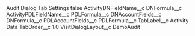 <?xml version="1.0" encoding="UTF-8"?>
<CustomMetadata xmlns="http://soap.sforce.com/2006/04/metadata" xmlns:xsi="http://www.w3.org/2001/XMLSchema-instance" xmlns:xsd="http://www.w3.org/2001/XMLSchema">
    <label>Audit Dialog Tab Settings</label>
    <protected>false</protected>
    <values>
        <field>ActivityDNFieldName__c</field>
        <value xsi:type="xsd:string">DNFormula__c</value>
    </values>
    <values>
        <field>ActivityPDLFieldName__c</field>
        <value xsi:type="xsd:string">PDLFormula__c</value>
    </values>
    <values>
        <field>DNAccountFields__c</field>
        <value xsi:type="xsd:string">DNFormula__c</value>
    </values>
    <values>
        <field>PDLAccountFields__c</field>
        <value xsi:type="xsd:string">PDLFormula__c</value>
    </values>
    <values>
        <field>TabLabel__c</field>
        <value xsi:type="xsd:string">Activity Data</value>
    </values>
    <values>
        <field>TabOrder__c</field>
        <value xsi:type="xsd:double">1.0</value>
    </values>
    <values>
        <field>VisitDialogLayout__c</field>
        <value xsi:type="xsd:string">DemoAudit</value>
    </values>
</CustomMetadata>
